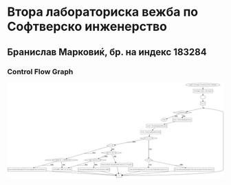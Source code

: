 # Втора лабораториска вежба по Софтверско инженерство

## Бранислав Марковиќ, бр. на индекс 183284

### Control Flow Graph

![Control Flow Graph](cfg.png)
